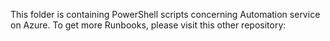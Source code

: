 This folder is containing PowerShell scripts concerning Automation service on Azure.
To get more Runbooks, please visit this other repository:  